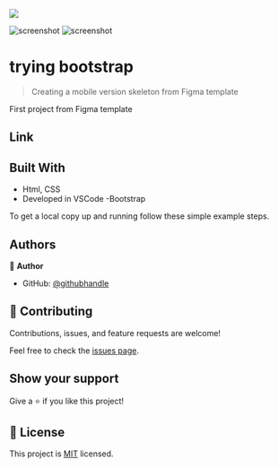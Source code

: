 
![](https://img.shields.io/badge/Microverse-blueviolet)

![screenshot](./Assets/Images/snapshot.png)
![screenshot](./Assets/Images/snapshot_2.png)

# trying bootstrap

> Creating a mobile version skeleton from Figma template


First project from Figma template

## Link



## Built With

- Html, CSS
- Developed in VSCode
-Bootstrap


To get a local copy up and running follow these simple example steps.


## Authors

👤 **Author**

- GitHub: [@githubhandle](https://github.com/hunter4466)

## 🤝 Contributing

Contributions, issues, and feature requests are welcome!

Feel free to check the [issues page](../../issues/).

## Show your support

Give a ⭐️ if you like this project!

## 📝 License

This project is [MIT](./LICENSE) licensed.